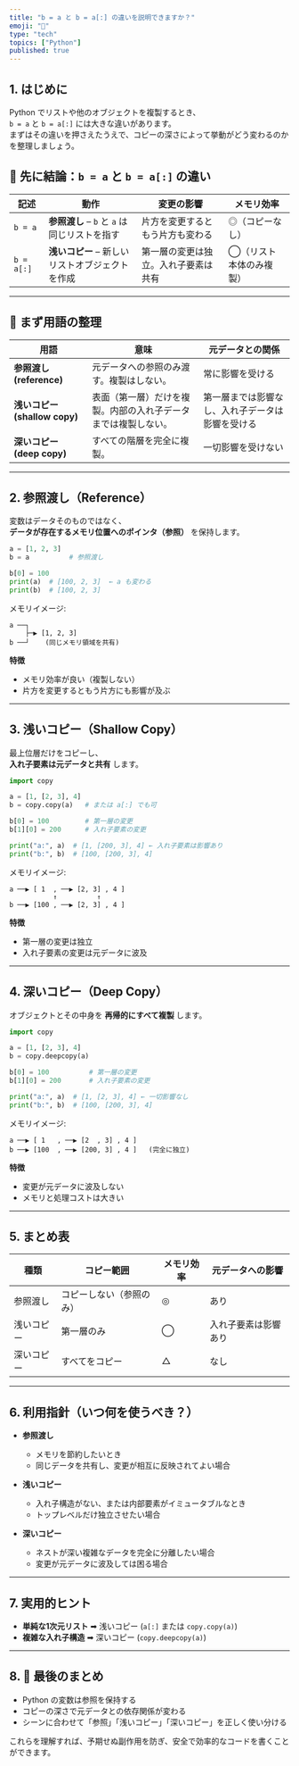 ```yaml
---
title: "b = a と b = a[:] の違いを説明できますか？"
emoji: "🐍"
type: "tech"
topics: ["Python"]
published: true
---
```



## 1. はじめに

Python でリストや他のオブジェクトを複製するとき、  
`b = a` と `b = a[:]` には大きな違いがあります。  
まずはその違いを押さえたうえで、コピーの深さによって挙動がどう変わるのかを整理しましょう。

## 🎯 先に結論：`b = a` と `b = a[:]` の違い

| 記述 | 動作 | 変更の影響 | メモリ効率 |
| --- | --- | --- | --- |
| `b = a` | **参照渡し** – `b` と `a` は同じリストを指す | 片方を変更するともう片方も変わる | ◎（コピーなし） |
| `b = a[:]` | **浅いコピー** – 新しいリストオブジェクトを作成 | 第一層の変更は独立。入れ子要素は共有 | ◯（リスト本体のみ複製） |


---

## 📌 まず用語の整理

| 用語 | 意味 | 元データとの関係 |
| --- | --- | --- |
| **参照渡し (reference)** | 元データへの参照のみ渡す。複製はしない。 | 常に影響を受ける |
| **浅いコピー (shallow copy)** | 表面（第一層）だけを複製。内部の入れ子データまでは複製しない。 | 第一層までは影響なし、入れ子データは影響を受ける |
| **深いコピー (deep copy)** | すべての階層を完全に複製。 | 一切影響を受けない |

---

## 2. 参照渡し（Reference）

変数はデータそのものではなく、  
**データが存在するメモリ位置へのポインタ（参照）** を保持します。

```python
a = [1, 2, 3]
b = a          # 参照渡し

b[0] = 100
print(a)  # [100, 2, 3]  ← a も変わる
print(b)  # [100, 2, 3]
```

メモリイメージ:

```
a ──┐
    ├─▶ [1, 2, 3]
b ──┘    (同じメモリ領域を共有)
```

**特徴**

- メモリ効率が良い（複製しない）
- 片方を変更するともう片方にも影響が及ぶ

---

## 3. 浅いコピー（Shallow Copy）

最上位層だけをコピーし、  
**入れ子要素は元データと共有** します。

```python
import copy

a = [1, [2, 3], 4]
b = copy.copy(a)   # または a[:] でも可

b[0] = 100         # 第一層の変更
b[1][0] = 200      # 入れ子要素の変更

print("a:", a)  # [1, [200, 3], 4] ← 入れ子要素は影響あり
print("b:", b)  # [100, [200, 3], 4]
```

メモリイメージ:

```
a ──▶ [ 1  , ──▶ [2, 3] , 4 ]
           ↑          ↑
b ──▶ [100 , ──▶ [2, 3] , 4 ]
```

**特徴**

- 第一層の変更は独立
- 入れ子要素の変更は元データに波及

---

## 4. 深いコピー（Deep Copy）

オブジェクトとその中身を **再帰的にすべて複製** します。

```python
import copy

a = [1, [2, 3], 4]
b = copy.deepcopy(a)

b[0] = 100          # 第一層の変更
b[1][0] = 200       # 入れ子要素の変更

print("a:", a)  # [1, [2, 3], 4] ← 一切影響なし
print("b:", b)  # [100, [200, 3], 4]
```

メモリイメージ:

```
a ──▶ [ 1   , ──▶ [2  , 3] , 4 ]
b ──▶ [100  , ──▶ [200, 3] , 4 ]   (完全に独立)
```

**特徴**

- 変更が元データに波及しない
- メモリと処理コストは大きい

---

## 5. まとめ表

| 種類 | コピー範囲 | メモリ効率 | 元データへの影響 |
| --- | --- | --- | --- |
| 参照渡し | コピーしない（参照のみ） | ◎ | あり |
| 浅いコピー | 第一層のみ | ◯ | 入れ子要素は影響あり |
| 深いコピー | すべてをコピー | △ | なし |

---

## 6. 利用指針（いつ何を使うべき？）

- **参照渡し**  
  - メモリを節約したいとき  
  - 同じデータを共有し、変更が相互に反映されてよい場合

- **浅いコピー**  
  - 入れ子構造がない、または内部要素がイミュータブルなとき  
  - トップレベルだけ独立させたい場合

- **深いコピー**  
  - ネストが深い複雑なデータを完全に分離したい場合  
  - 変更が元データに波及しては困る場合

---

## 7. 実用的ヒント

- **単純な1次元リスト** ➡︎ 浅いコピー (`a[:]` または `copy.copy(a)`)
- **複雑な入れ子構造** ➡︎ 深いコピー (`copy.deepcopy(a)`)

---

## 8. 🎯 最後のまとめ

- Python の変数は参照を保持する  
- コピーの深さで元データとの依存関係が変わる  
- シーンに合わせて「参照」「浅いコピー」「深いコピー」を正しく使い分ける  

これらを理解すれば、予期せぬ副作用を防ぎ、安全で効率的なコードを書くことができます。

